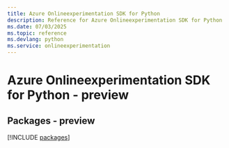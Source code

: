 ```yaml
---
title: Azure Onlineexperimentation SDK for Python
description: Reference for Azure Onlineexperimentation SDK for Python
ms.date: 07/03/2025
ms.topic: reference
ms.devlang: python
ms.service: onlineexperimentation
---
```

# Azure Onlineexperimentation SDK for Python - preview
## Packages - preview
[!INCLUDE [packages](onlineexperimentation-index.md)]